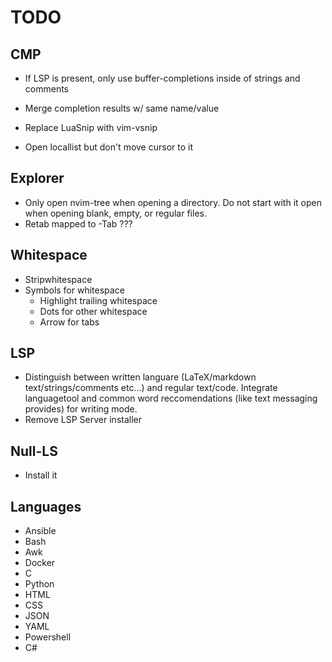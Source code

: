 # TODO

## CMP
* If LSP is present, only use buffer-completions inside of strings and comments
* Merge completion results w/ same name/value
* Replace LuaSnip with vim-vsnip

* Open locallist but don't move cursor to it

## Explorer
* Only open nvim-tree when opening a directory. Do not start with it open when opening blank, empty, or regular files.
* Retab mapped to <leader>-Tab ???

## Whitespace
* Stripwhitespace
* Symbols for whitespace
	* Highlight trailing whitespace
	* Dots for other whitespace
	* Arrow for tabs

## LSP
* Distinguish between written languare (LaTeX/markdown text/strings/comments etc...) and regular text/code. Integrate languagetool and common word reccomendations (like text messaging provides) for writing mode.
* Remove LSP Server installer

## Null-LS
* Install it

## Languages
* Ansible
* Bash
* Awk
* Docker
* C
* Python
* HTML
* CSS
* JSON
* YAML
* Powershell
* C#
